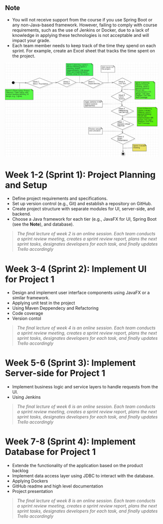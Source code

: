 
## Note
- You will not receive support from the course if you use Spring Boot or any non-Java-based framework. However, failing to comply with course requirements, such as the use of Jenkins or Docker, due to a lack of knowledge in applying these technologies is not acceptable and will impact your grade.
- Each team member needs to keep track of the time they spend on each sprint. For example, create an Excel sheet that tracks the time spent on the project.


![Tcourse and the project implementation](/Images/ThecourseOutlines.JPG)

# Week 1-2 (Sprint 1): Project Planning and Setup
* Define project requirements and specifications.
* Set up version control (e.g., Git) and establish a repository on GitHub.
* Create project structure with separate modules for UI, server-side, and backend.
* Choose a Java framework for each tier (e.g., JavaFX for UI, Spring Boot (see the **Note**), and database).



> *The final lecture of week 2 is an online session. Each team conducts a sprint review meeting, creates a sprint review report, plans the next sprint tasks, designates developers for each task, and finally updates Trello accordingly* 

# Week 3-4 (Sprint 2): Implement UI for Project 1
* Design and implement user interface components using JavaFX or a similar framework.
* Applying unit test in the project
* Using Maven Deppendecy and Refactoring
* Code coverage
* Version contol 

> *The final lecture of week 4 is an online session. Each team conducts a sprint review meeting, creates a sprint review report, plans the next sprint tasks, designates developers for each task, and finally updates Trello accordingly*

# Week 5-6 (Sprint 3): Implement Server-side for Project 1
* Implement business logic and service layers to handle requests from the UI.
* Using Jenkins
> *The final lecture of week 6 is an online session. Each team conducts a sprint review meeting, creates a sprint review report, plans the next sprint tasks, designates developers for each task, and finally updates Trello accordingly*

# Week 7-8 (Sprint 4): Implement Database for Project 1
* Extende the functionality of the application based on the product backlog
* Implement data access layer using JDBC to interact with the database.
* Applying Dockers
* GitHub readme and high level documentation
* Project presentation

 > *The final lecture of week 8 is an online session. Each team conducts a sprint review meeting, creates a sprint review report, plans the next sprint tasks, designates developers for each task, and finally updates Trello accordingly*
